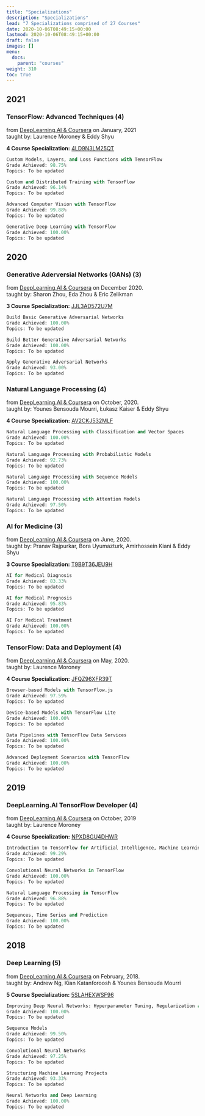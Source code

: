 ```yaml
---
title: "Specializations"
description: "Specializations"
lead: "7 Specializations comprised of 27 Courses"
date: 2020-10-06T08:49:15+00:00
lastmod: 2020-10-06T08:49:15+00:00
draft: false
images: []
menu: 
  docs:
    parent: "courses"
weight: 310
toc: true
---
```


## 2021

### TensorFlow: Advanced Techniques (4)
from <a href="https://www.coursera.org/specializations/tensorflow-advanced-techniques" target="_blank">DeepLearning.AI & Coursera</a> on January, 2021  
taught by: Laurence Moroney & Eddy Shyu

**4 Course Specialization:** <a href="https://www.coursera.org/account/accomplishments/specialization/certificate/4LD9N3LM25QT" target="_blank">4LD9N3LM25QT</a>
```python 
Custom Models, Layers, and Loss Functions with TensorFlow
Grade Achieved: 98.75%
Topics: To be updated
 ```  
 ```python  
Custom and Distributed Training with TensorFlow
Grade Achieved: 96.14%
Topics: To be updated
 ```  
 ```python 
Advanced Computer Vision with TensorFlow
Grade Achieved: 99.88%
Topics: To be updated
 ```  
 ```python 
Generative Deep Learning with TensorFlow
Grade Achieved: 100.00%
Topics: To be updated
```


## 2020

### Generative Aderversial Networks (GANs) (3)
from <a href="https://www.coursera.org/specializations/generative-adversarial-networks-gans" target="_blank">DeepLearning.AI & Coursera</a> on December 2020.   
taught by: Sharon Zhou, Eda Zhou & Eric Zelikman

**3 Course Specialization:** <a href="https://www.coursera.org/account/accomplishments/specialization/certificate/JJL3AD572U7M" target="_blank">JJL3AD572U7M</a>
```python 
Build Basic Generative Adversarial Networks 
Grade Achieved: 100.00%
Topics: To be updated
 ```  
 ```python     
Build Better Generative Adversarial Networks
Grade Achieved: 100.00%
Topics: To be updated
 ```  
 ```python 
Apply Generative Adversarial Networks
Grade Achieved: 93.00%
Topics: To be updated
```

### Natural Language Processing (4)
from <a href="https://www.coursera.org/specializations/natural-language-processing" target="_blank">DeepLearning.AI & Coursera</a> on October, 2020.   
taught by: Younes Bensouda Mourri, Łukasz Kaiser & Eddy Shyu

**4 Course Specialization:** <a href="https://www.coursera.org/account/accomplishments/specialization/certificate/AV2CKJ532MLF" target="_blank">AV2CKJ532MLF</a>
```python 
Natural Language Processing with Classification and Vector Spaces
Grade Achieved: 100.00%
Topics: To be updated
 ```  
 ```python     
Natural Language Processing with Probabilistic Models
Grade Achieved: 92.73%
Topics: To be updated
 ```  
 ```python 
Natural Language Processing with Sequence Models
Grade Achieved: 100.00%
Topics: To be updated
 ```  
 ```python 
Natural Language Processing with Attention Models
Grade Achieved: 97.50%
Topics: To be updated
```

### AI for Medicine (3)
from <a href="https://www.coursera.org/specializations/ai-for-medicine" target="_blank">DeepLearning.AI & Coursera</a> on June, 2020.   
taught by: Pranav Rajpurkar, Bora Uyumazturk, Amirhossein Kiani & Eddy Shyu

**3 Course Specialization:** <a href="https://www.coursera.org/account/accomplishments/specialization/certificate/T9B9T36JEU9H" target="_blank">T9B9T36JEU9H</a>
```python 
AI for Medical Diagnosis 
Grade Achieved: 83.33%
Topics: To be updated
 ```  
 ```python     
AI for Medical Prognosis
Grade Achieved: 95.83%
Topics: To be updated
 ```  
 ```python 
AI For Medical Treatment
Grade Achieved: 100.00%
Topics: To be updated
```

### TensorFlow: Data and Deployment (4)
from <a href="https://www.coursera.org/specializations/tensorflow-data-and-deployment" target="_blank">DeepLearning.AI & Coursera</a> on May, 2020.   
taught by: Laurence Moroney

**4 Course Specialization:** <a href="https://www.coursera.org/account/accomplishments/specialization/certificate/JFQZ96XFR39T" target="_blank">JFQZ96XFR39T</a>
```python 
Browser-based Models with TensorFlow.js
Grade Achieved: 97.59%
Topics: To be updated
 ```  
 ```python     
Device-based Models with TensorFlow Lite
Grade Achieved: 100.00%
Topics: To be updated
 ```  
 ```python 
Data Pipelines with TensorFlow Data Services
Grade Achieved: 100.00%
Topics: To be updated
 ```  
 ```python 
Advanced Deployment Scenarios with TensorFlow
Grade Achieved: 100.00%
Topics: To be updated
```

## 2019

### DeepLearning.AI TensorFlow Developer (4)
from <a href="https://www.coursera.org/specializations/tensorflow-in-practice" target="_blank">DeepLearning.AI & Coursera</a> on October, 2019   
taught by: Laurence Moroney

**4 Course Specialization:** <a href="https://www.coursera.org/account/accomplishments/specialization/certificate/NPXD8GU4DHWR" target="_blank">NPXD8GU4DHWR</a>
```python 
Introduction to TensorFlow for Artificial Intelligence, Machine Learning, and Deep Learning
Grade Achieved: 99.29%
Topics: To be updated
 ```  
 ```python     
Convolutional Neural Networks in TensorFlow
Grade Achieved: 100.00%
Topics: To be updated
 ```  
 ```python 
Natural Language Processing in TensorFlow
Grade Achieved: 96.88%
Topics: To be updated
 ```  
 ```python 
Sequences, Time Series and Prediction
Grade Achieved: 100.00%
Topics: To be updated
```

## 2018

### Deep Learning (5)
from <a href="https://www.coursera.org/specializations/deep-learning" target="_blank">DeepLearning.AI & Coursera</a> on February, 2018.   
taught by: Andrew Ng, Kian Katanforoosh & Younes Bensouda Mourri

**5 Course Specialization:** <a href="https://www.coursera.org/account/accomplishments/specialization/certificate/5SLAHEXWSF96" target="_blank">5SLAHEXWSF96</a>
```python 
Improving Deep Neural Networks: Hyperparameter Tuning, Regularization and Optimization 
Grade Achieved: 100.00%
Topics: To be updated
 ```  
 ```python     
Sequence Models
Grade Achieved: 99.50%
Topics: To be updated
 ```  
 ```python 
Convolutional Neural Networks
Grade Achieved: 97.25%
Topics: To be updated
 ```  
 ```python 
Structuring Machine Learning Projects
Grade Achieved: 93.33%
Topics: To be updated
 ```  
 ```python 
Neural Networks and Deep Learning
Grade Achieved: 100.00%
Topics: To be updated
```